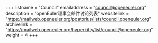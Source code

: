+++
listname = "Council"
emailaddress = "council@openeuler.org"
description = "openEuler理事会邮件讨论列表"
websitelink = "https://mailweb.openeuler.org/postorius/lists/council.openeuler.org"
archivelink = "https://mailweb.openeuler.org/hyperkitty/list/council@openeuler.org"
weight =  4
+++
